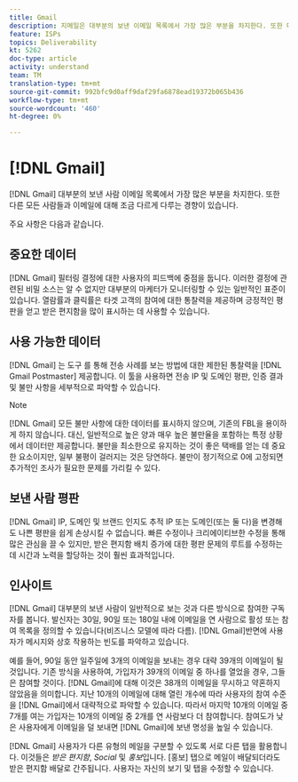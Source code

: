 ```yaml
---
title: Gmail
description: 지메일은 대부분의 보낸 이메일 목록에서 가장 많은 부분을 차지한다. 또한 다른 모든 사람들과 이메일에 대해 조금 다르게 다루는 경향이 있습니다.
feature: ISPs
topics: Deliverability
kt: 5262
doc-type: article
activity: understand
team: TM
translation-type: tm+mt
source-git-commit: 992bfc9d0aff9daf29fa6878ead19372b065b436
workflow-type: tm+mt
source-wordcount: '460'
ht-degree: 0%

---
```



# [!DNL Gmail]

[!DNL Gmail] 대부분의 보낸 사람 이메일 목록에서 가장 많은 부분을 차지한다. 또한 다른 모든 사람들과 이메일에 대해 조금 다르게 다루는 경향이 있습니다.

주요 사항은 다음과 같습니다.

## 중요한 데이터

[!DNL Gmail] 필터링 결정에 대한 사용자의 피드백에 중점을 둡니다. 이러한 결정에 관련된 비밀 소스는 알 수 없지만 대부분의 마케터가 모니터링할 수 있는 일반적인 표준이 있습니다. 열람률과 클릭률은 타겟 고객의 참여에 대한 통찰력을 제공하며 긍정적인 평판을 얻고 받은 편지함을 많이 표시하는 데 사용할 수 있습니다.

## 사용 가능한 데이터

[!DNL Gmail] 는 도구 를 통해 전송 사례를 보는 방법에 대한 제한된 통찰력을  [!DNL Gmail Postmaster] 제공합니다. 이 툴을 사용하면 전송 IP 및 도메인 평판, 인증 결과 및 불만 사항을 세부적으로 파악할 수 있습니다.

>[!NOTE]
>
>[!DNL Gmail] 모든 불만 사항에 대한 데이터를 표시하지 않으며, 기존의 FBL을 용이하게 하지 않습니다. 대신, 일반적으로 높은 양과 매우 높은 불만율을 포함하는 특정 상황에서 데이터만 제공합니다. 불만을 최소한으로 유지하는 것이 좋은 택배를 얻는 데 중요한 요소이지만, 일부 불평이 걸러지는 것은 당연하다. 불만이 정기적으로 0에 고정되면 추가적인 조사가 필요한 문제를 가리킬 수 있다.

## 보낸 사람 평판

[!DNL Gmail] IP, 도메인 및 브랜드 인지도 추적 IP 또는 도메인(또는 둘 다)을 변경해도 나쁜 평판을 쉽게 손상시킬 수 없습니다. 빠른 수정이나 크리에이티브한 수정을 통해 많은 관심을 끌 수 있지만, 받은 편지함 배치 증가에 대한 평판 문제의 루트를 수정하는 데 시간과 노력을 할당하는 것이 훨씬 효과적입니다.

## 인사이트

[!DNL Gmail] 대부분의 보낸 사람이 일반적으로 보는 것과 다른 방식으로 참여한 구독자를 봅니다. 발신자는 30일, 90일 또는 180일 내에 이메일을 연 사람으로 활성 또는 참여 목록을 정의할 수 있습니다(비즈니스 모델에 따라 다름). [!DNL Gmail]반면에 사용자가 메시지와 상호 작용하는 빈도를 파악하고 있습니다.

예를 들어, 90일 동안 일주일에 3개의 이메일을 보내는 경우 대략 39개의 이메일이 될 것입니다. 기존 방식을 사용하여, 가입자가 39개의 이메일 중 하나를 열었을 경우, 그들은 참여할 것이다. [!DNL Gmail]에 대해 이것은 38개의 이메일을 무시하고 약혼하지 않았음을 의미합니다. 지난 10개의 이메일에 대해 열린 개수에 따라 사용자의 참여 수준을 [!DNL Gmail]에서 대략적으로 파악할 수 있습니다. 따라서 마지막 10개의 이메일 중 7개를 여는 가입자는 10개의 이메일 중 2개를 연 사람보다 더 참여합니다. 참여도가 낮은 사용자에게 이메일을 덜 보내면 [!DNL Gmail]에 보낸 명성을 높일 수 있습니다.

[!DNL Gmail] 사용자가 다른 유형의 메일을 구분할 수 있도록 서로 다른 탭을 활용합니다. 이것들은 *받은 편지함*, *Social* 및 *홍보*&#x200B;입니다. [홍보] 탭으로 메일이 배달되더라도 받은 편지함 배달로 간주됩니다. 사용자는 자신의 보기 및 탭을 수정할 수 있습니다.

